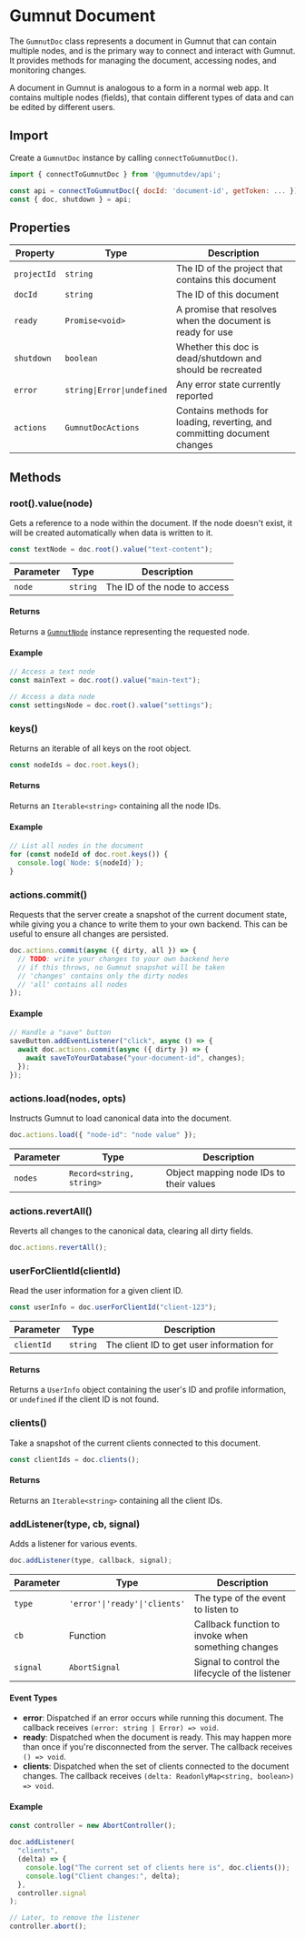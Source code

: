 # Gumnut Document

The `GumnutDoc` class represents a document in Gumnut that can contain multiple nodes, and is the primary way to connect and interact with Gumnut.
It provides methods for managing the document, accessing nodes, and monitoring changes.

A document in Gumnut is analogous to a form in a normal web app.
It contains multiple nodes (fields), that contain different types of data and can be edited by different users.

## Import

Create a `GumnutDoc` instance by calling `connectToGumnutDoc()`.

```javascript
import { connectToGumnutDoc } from '@gumnutdev/api';

const api = connectToGumnutDoc({ docId: 'document-id', getToken: ... });
const { doc, shutdown } = api;
```

## Properties

| Property     | Type                       | Description                                                                                      |
| ------------ | -------------------------- | ------------------------------------------------------------------------------------------------ |
| `projectId`  | `string`                   | The ID of the project that contains this document                                                |
| `docId`      | `string`                   | The ID of this document                                                                          |
| `ready`      | `Promise<void>`            | A promise that resolves when the document is ready for use                                       |
| `shutdown`   | `boolean`                  | Whether this doc is dead/shutdown and should be recreated                                        |
| `error`      | `string\|Error\|undefined` | Any error state currently reported                                                               |
| `actions`    | `GumnutDocActions`         | Contains methods for loading, reverting, and committing document changes                         |

## Methods

### root().value(node)

Gets a reference to a node within the document. If the node doesn't exist, it will be created automatically when data is written to it.

```javascript
const textNode = doc.root().value("text-content");
```

| Parameter | Type     | Description                  |
| --------- | -------- | ---------------------------- |
| `node`    | `string` | The ID of the node to access |

#### Returns

Returns a [`GumnutNode`](/api-reference/gumnut-node) instance representing the requested node.

#### Example

```javascript
// Access a text node
const mainText = doc.root().value("main-text");

// Access a data node
const settingsNode = doc.root().value("settings");
```

### keys()

Returns an iterable of all keys on the root object.

```javascript
const nodeIds = doc.root.keys();
```

#### Returns

Returns an `Iterable<string>` containing all the node IDs.

#### Example

```javascript
// List all nodes in the document
for (const nodeId of doc.root.keys()) {
  console.log(`Node: ${nodeId}`);
}
```

### actions.commit()

Requests that the server create a snapshot of the current document state, while giving you a chance to write them to your own backend.
This can be useful to ensure all changes are persisted.

```javascript
doc.actions.commit(async ({ dirty, all }) => {
  // TODO: write your changes to your own backend here
  // if this throws, no Gumnut snapshot will be taken
  // 'changes' contains only the dirty nodes
  // 'all' contains all nodes
});
```

#### Example

```javascript
// Handle a "save" button
saveButton.addEventListener("click", async () => {
  await doc.actions.commit(async ({ dirty }) => {
    await saveToYourDatabase("your-document-id", changes);
  });
});
```

### actions.load(nodes, opts)

Instructs Gumnut to load canonical data into the document.

```javascript
doc.actions.load({ "node-id": "node value" });
```

| Parameter | Type                     | Description                                                    |
| --------- | ------------------------ | -------------------------------------------------------------- |
| `nodes`   | `Record<string, string>` | Object mapping node IDs to their values                        |

### actions.revertAll()

Reverts all changes to the canonical data, clearing all dirty fields.

```javascript
doc.actions.revertAll();
```

### userForClientId(clientId)

Read the user information for a given client ID.

```javascript
const userInfo = doc.userForClientId("client-123");
```

| Parameter  | Type     | Description                               |
| ---------- | -------- | ----------------------------------------- |
| `clientId` | `string` | The client ID to get user information for |

#### Returns

Returns a `UserInfo` object containing the user's ID and profile information, or `undefined` if the client ID is not found.

### clients()

Take a snapshot of the current clients connected to this document.

```javascript
const clientIds = doc.clients();
```

#### Returns

Returns an `Iterable<string>` containing all the client IDs.

### addListener(type, cb, signal)

Adds a listener for various events.

```javascript
doc.addListener(type, callback, signal);
```

| Parameter | Type                          | Description                                        |
| --------- | ----------------------------- | -------------------------------------------------- |
| `type`    | `'error'\|'ready'\|'clients'` | The type of the event to listen to                 |
| `cb`      | Function                      | Callback function to invoke when something changes |
| `signal`  | `AbortSignal`                 | Signal to control the lifecycle of the listener    |

#### Event Types

- **error**: Dispatched if an error occurs while running this document. The callback receives `(error: string | Error) => void`.
- **ready**: Dispatched when the document is ready. This may happen more than once if you're disconnected from the server. The callback receives `() => void`.
- **clients**: Dispatched when the set of clients connected to the document changes. The callback receives `(delta: ReadonlyMap<string, boolean>) => void`.

#### Example

```javascript
const controller = new AbortController();

doc.addListener(
  "clients",
  (delta) => {
    console.log("The current set of clients here is", doc.clients());
    console.log("Client changes:", delta);
  },
  controller.signal
);

// Later, to remove the listener
controller.abort();
```
